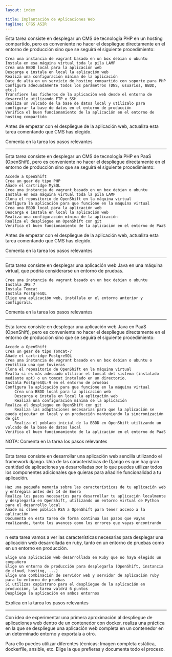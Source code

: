 ```yaml
---
layout: index

title: Implantación de Aplicaciones Web
tagline: CFGS ASIR
---
```


Esta tarea consiste en desplegar un CMS de tecnología PHP en un hosting compartido, pero es conveniente no hacer el despliegue directamente en el entorno de producción sino que se seguirá el siguiente procedimiento:

    Crea una instancia de vagrant basado en un box debian o ubuntu
    Instala en esa máquina virtual toda la pila LAMP
    Crea una BBDD local para la aplicación web
    Descarga e instala en local la aplicación web
    Realiza una configuración mínima de la aplicación
    Date de alta en un servicio de hosting compartido con soporte para PHP
    Configura adecuadamente todos los parámetros (DNS, usuarios, BBDD, etc.)
    Transfiere los ficheros de la aplicación web desde el entorno de desarrollo utilizando FTP o SSH
    Realiza un volcado de la base de datos local y utilízalo para configurar la base de datos en el entorno de producción
    Verifica el buen funcionamiento de la aplicación en el entorno de hosting compartido

Antes de empezar con el despliegue de la aplicación web, actualiza esta tarea comentando qué CMS has elegido.

Comenta en la tarea los pasos relevantes
<hr/>



Esta tarea consiste en desplegar un CMS de tecnología PHP en PaaS (OpenShift), pero es conveniente no hacer el despliegue directamente en el entorno de producción sino que se seguirá el siguiente procedimiento:

    Accede a OpenShift
    Crea un gear de tipo PHP
    Añade el cartridge MySQL
    Crea una instancia de vagrant basado en un box debian o ubuntu
    Instala en esa máquina virtual toda la pila LAMP
    Clona el repositorio de OpenShift en la máquina virtual
    Configura la aplicación para que funcione en la máquina virtual
    Crea una BBDD local para la aplicación web
    Descarga e instala en local la aplicación web
    Realiza una configuración mínima de la aplicación
    Realiza el despliegue en OpenShift con git
    Verifica el buen funcionamiento de la aplicación en el entorno de PaaS

Antes de empezar con el despliegue de la aplicación web, actualiza esta tarea comentando qué CMS has elegido.

Comenta en la tarea los pasos relevantes

<hr/>



Esta tarea consiste en desplegar una aplicación web Java en una máquina virtual, que podría considerarse un entorno de pruebas.

    Crea una instancia de vagrant basado en un box debian o ubuntu
    Instala JRE 7
    Instala Tomcat
    Instala PostgreSQL
    Elige una aplicación web, instálala en el entorno anterior y configúrala.

Comenta en la tarea los pasos relevantes
<hr/>


Esta tarea consiste en desplegar una aplicación web Java en PaaS (OpenShift), pero es conveniente no hacer el despliegue directamente en el entorno de producción sino que se seguirá el siguiente procedimiento:

    Accede a OpenShift
    Crea un gear de tipo Tomcat-7
    Añade el cartridge PostgreSQL
    Crea una instancia de vagrant basado en un box debian o ubuntu o reutiliza una que tuvieras
    Clona el repositorio de OpenShift en la máquina virtual
    Evalúa si es más adecuado utilizar el tomcat del sistema (instalado mediante apt) o un tomcat instalado en un directorio.
    Instala PostgreSQL-9 en el entorno de pruebas
    Configura la aplicación para que funcione en la máquina virtual
        Crea una BBDD local para la aplicación web
        Descarga e instala en local la aplicación web
        Realiza una configuración mínima de la aplicación
    Realiza el despliegue en OpenShift con git
        Realiza las adaptaciones necesarias para que la aplicación se pueda ejecutar en local y en producción manteniendo la sincronización de git
        Realiza el poblado inicial de la BBDD en OpenShift utilizando un volcado de la base de datos local
    Verifica el buen funcionamiento de la aplicación en el entorno de PaaS

NOTA: Comenta en la tarea los pasos relevantes

<hr/>


Esta tarea consiste en desarrollar una aplicación web sencilla utilizando el framework django. Una de las características de Django es que hay gran cantidad de aplicaciones ya desarrolladas por lo que puedes utilizar todos los componentes adicionales que quieras para añadirle funcionalidad a tu aplicación.

    Haz una pequeña memoria sobre las características de tu aplicación web y entrégala antes del 14 de Enero
    Realiza los pasos necesarios para desarrollar tu aplicación localmente y desplegarla en OpenShift, utilizando un entorno virtual de Python para el desarrollo local
    Añade mi clave pública RSA a OpenShift para tener acceso a la aplicación
    Documenta en esta tarea de forma continua los pasos que vayas realizando, tanto los avances como los errores que vayas encontrando

<hr/>

n esta tarea vamos a ver las características necesarias para desplegar una aplicación web desarrollada en ruby, tanto en un entorno de pruebas como en un entorno en producción.

    Elige una aplicación web desarrollada en Ruby que no haya elegido un compañero
    Elige un entorno de producción para desplegarla (OpenShift, instancia de cloud, hosting, ...)
    Elige una combinación de servidor web y servidor de aplicación ruby para tu entorno de pruebas
    Si utilizas capistrano para el despliegue de la aplicación en producción, la tarea valdrá 6 puntos
    Despliega la aplicación en ambos entornos

Explica en la tarea los pasos relevantes

<hr/>


Con idea de experimentar una primera aproximación al despliegue de aplicaciones web dentro de un contenedor con docker, realiza una práctica en la que se despliegue una aplicación web completa en un contenedor en un determinado entorno y exportala a otro.

Para ello puedes utilizar diferentes técnicas: Imagen completa estática, dockerfile, ansible, etc. Elige la que prefieras y documenta todo el proceso.
